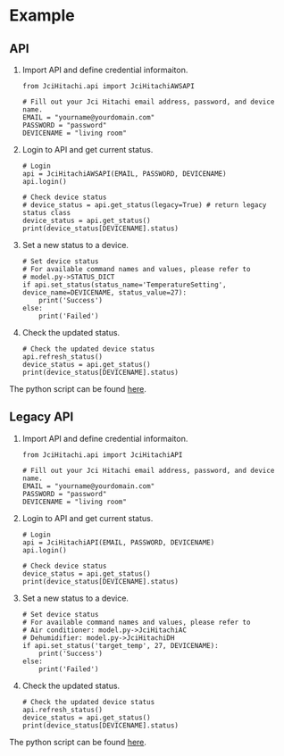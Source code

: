 # Example

## API

1. Import API and define credential informaiton. 

    ```
    from JciHitachi.api import JciHitachiAWSAPI

    # Fill out your Jci Hitachi email address, password, and device name.
    EMAIL = "yourname@yourdomain.com"
    PASSWORD = "password"
    DEVICENAME = "living room"
    ```

2. Login to API and get current status.

    ```
    # Login
    api = JciHitachiAWSAPI(EMAIL, PASSWORD, DEVICENAME)
    api.login()

    # Check device status 
    # device_status = api.get_status(legacy=True) # return legacy status class
    device_status = api.get_status()
    print(device_status[DEVICENAME].status)
    ```

3. Set a new status to a device.
    
    ```
    # Set device status 
    # For available command names and values, please refer to
    # model.py->STATUS_DICT
    if api.set_status(status_name='TemperatureSetting', device_name=DEVICENAME, status_value=27):
        print('Success')
    else:
        print('Failed')
    ```

4. Check the updated status.
    
    ```
    # Check the updated device status
    api.refresh_status()
    device_status = api.get_status()
    print(device_status[DEVICENAME].status)
    ```

The python script can be found [here](https://github.com/qqaatw/LibJciHitachi/blob/master/example.py).

## Legacy API

1. Import API and define credential informaiton. 

    ```
    from JciHitachi.api import JciHitachiAPI

    # Fill out your Jci Hitachi email address, password, and device name.
    EMAIL = "yourname@yourdomain.com"
    PASSWORD = "password"
    DEVICENAME = "living room"
    ```

2. Login to API and get current status.

    ```
    # Login
    api = JciHitachiAPI(EMAIL, PASSWORD, DEVICENAME)
    api.login()

    # Check device status 
    device_status = api.get_status()
    print(device_status[DEVICENAME].status)
    ```

3. Set a new status to a device.
    
    ```
    # Set device status 
    # For available command names and values, please refer to
    # Air conditioner: model.py->JciHitachiAC
    # Dehumidifier: model.py->JciHitachiDH
    if api.set_status('target_temp', 27, DEVICENAME):
        print('Success')
    else:
        print('Failed')
    ```

4. Check the updated status.
    
    ```
    # Check the updated device status
    api.refresh_status()
    device_status = api.get_status()
    print(device_status[DEVICENAME].status)
    ```

The python script can be found [here](https://github.com/qqaatw/LibJciHitachi/blob/master/legacy_example.py).